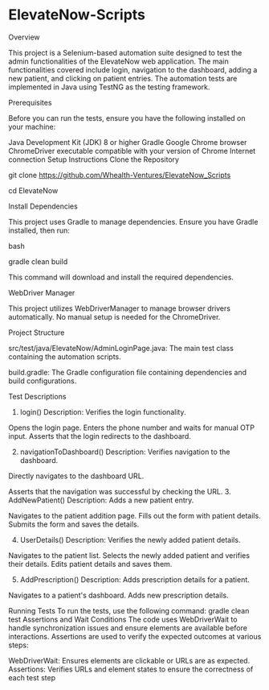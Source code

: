 # ElevateNow-Scripts




Overview


This project is a Selenium-based automation suite designed to test the admin functionalities of the ElevateNow web application. The main functionalities covered include login, navigation to the dashboard, adding a new patient, and clicking on patient entries. The automation tests are implemented in Java using TestNG as the testing framework.



Prerequisites

Before you can run the tests, ensure you have the following installed on your machine:

Java Development Kit (JDK) 8 or higher
Gradle
Google Chrome browser
ChromeDriver executable compatible with your version of Chrome
Internet connection
Setup Instructions
Clone the Repository

git clone https://github.com/Whealth-Ventures/ElevateNow_Scripts

cd ElevateNow

Install Dependencies

This project uses Gradle to manage dependencies. Ensure you have Gradle installed, then run:

bash

gradle clean build

This command will download and install the required dependencies.

WebDriver Manager

This project utilizes WebDriverManager to manage browser drivers automatically. No manual setup is needed for the ChromeDriver.

Project Structure

src/test/java/ElevateNow/AdminLoginPage.java: The main test class containing the automation scripts.

build.gradle: The Gradle configuration file containing dependencies and build configurations.

Test Descriptions
1. login()
Description: Verifies the login functionality.

Opens the login page.
Enters the phone number and waits for manual OTP input.
Asserts that the login redirects to the dashboard.


2. navigationToDashboard()
Description: Verifies navigation to the dashboard.

Directly navigates to the dashboard URL.


Asserts that the navigation was successful by checking the URL.
3. AddNewPatient()
Description: Adds a new patient entry.

Navigates to the patient addition page.
Fills out the form with patient details.
Submits the form and saves the details.

4. UserDetails()
Description: Verifies the newly added patient details.

Navigates to the patient list.
Selects the newly added patient and verifies their details.
Edits patient details and saves them.

5. AddPrescription()
Description: Adds prescription details for a patient.

Navigates to a patient's dashboard.
Adds new prescription details.


Running Tests
To run the tests, use the following command:
gradle clean test
Assertions and Wait Conditions
The code uses WebDriverWait to handle synchronization issues and ensure elements are available before interactions. Assertions are used to verify the expected outcomes at various steps:

WebDriverWait: Ensures elements are clickable or URLs are as expected.
Assertions: Verifies URLs and element states to ensure the correctness of each test step

